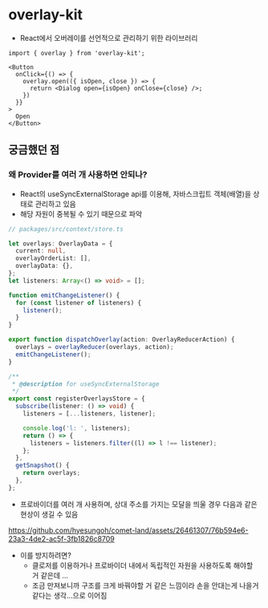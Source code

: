 # overlay-kit
* React에서 오버레이를 선언적으로 관리하기 위한 라이브러리

```tsx
import { overlay } from 'overlay-kit';

<Button 
  onClick={() => {
    overlay.open(({ isOpen, close }) => {
      return <Dialog open={isOpen} onClose={close} />;
    })
  }}
>
  Open
</Button>
```

## 궁금했던 점

### 왜 Provider를 여러 개 사용하면 안되나?

* React의 useSyncExternalStorage api를 이용해, 자바스크립트 객체(배열)을 상태로 관리하고 있음
* 해당 자원이 중복될 수 있기 때문으로 파악

```ts
// packages/src/context/store.ts

let overlays: OverlayData = {
  current: null,
  overlayOrderList: [],
  overlayData: {},
};
let listeners: Array<() => void> = [];

function emitChangeListener() {
  for (const listener of listeners) {
    listener();
  }
}

export function dispatchOverlay(action: OverlayReducerAction) {
  overlays = overlayReducer(overlays, action);
  emitChangeListener();
}

/**
 * @description for useSyncExternalStorage
 */
export const registerOverlaysStore = {
  subscribe(listener: () => void) {
    listeners = [...listeners, listener];

    console.log('l: ', listeners);
    return () => {
      listeners = listeners.filter((l) => l !== listener);
    };
  },
  getSnapshot() {
    return overlays;
  },
};
```

* 프로바이더를 여러 개 사용하며, 상대 주소를 가지는 모달을 띄울 경우 다음과 같은 현상이 생길 수 있음

https://github.com/hyesungoh/comet-land/assets/26461307/76b594e6-23a3-4de2-ac5f-3fb1826c8709

* 이를 방지하려면?
  + 클로저를 이용하거나 프로바이더 내에서 독립적인 자원을 사용하도록 해야할 거 같은데 ...
  + 조금 만져보니까 구조를 크게 바꿔야할 거 같은 느낌이라 손을 안대는게 나을거 같다는 생각...으로 이어짐
